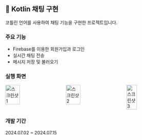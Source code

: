## 📱 Kotlin 채팅 구현
코틀린 언어를 사용하여 채팅 기능을 구현한 프로젝트입니다.

### 주요 기능
- Firebase를 이용한 회원가입과 로그인 
- 실시간 채팅 전송
- 메시지 저장 및 불러오기

### 실행 화면 
<div style="display: flex; justify-content: space-between;">
  <img src="https://github.com/user-attachments/assets/c269facd-1ded-4fd5-8c2e-b8343a6a5401" alt="스크린샷1" width="30%" />
  <img src="https://github.com/user-attachments/assets/a94a78f8-7c9c-4492-805d-bf5792c48aab" alt="스크린샷2" width="30%" />
 <img src="https://github.com/user-attachments/assets/04c5127e-6ce6-4c7b-b650-118ff83cc2cf" alt="스크린샷3" width="25%" />
</div>


### 개발 기간 
2024.07.02 ~ 2024.07.15



 
